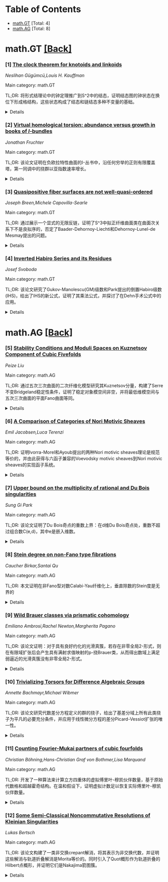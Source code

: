 <div id=toc></div>

# Table of Contents

- [math.GT](#math.GT) [Total: 4]
- [math.AG](#math.AG) [Total: 8]


<div id='math.GT'></div>

# math.GT [[Back]](#toc)

### [1] [The clock theorem for knotoids and linkoids](https://arxiv.org/abs/2509.21568)
*Neslihan Gügümcü,Louis H. Kauffman*

Main category: math.GT

TL;DR: 将形式结理论中的钟定理推广到S^2中的结态，证明结态图的钟状态在换位下形成格结构，这些状态构成了结态和链结态多种不变量的基础。


<details>
  <summary>Details</summary>
Motivation: 将经典结理论中的钟定理扩展到更一般的结态概念，为研究结态和链结态的不变量提供理论基础。

Method: 通过推广形式结理论中的钟定理，分析结态图中钟状态的代数结构，证明它们在换位操作下形成格。

Result: 成功将钟定理推广到S^2中的结态，建立了结态图钟状态的格结构，这些状态成为构造结态和链结态不变量的基础。

Conclusion: 钟定理在结态中的推广为研究结态和链结态的不变量（如Alexander多项式、Mock Alexander多项式和Jones多项式）提供了重要的数学基础。

Abstract: In this paper, we generalize the \textit{Clock Theorem} of Formal Knot Theory
to knotoids in $S^2$. The clock theorem implies that clock states of a knotoid
diagram form a lattice under transpositions. These states form the basis of
many invariants of knotoids and linkoids including the Alexander polynomial,
Mock Alexander polynomial and the Jones polynomial.

</details>


### [2] [Virtual homological torsion: abundance versus growth in books of $I$-bundles](https://arxiv.org/abs/2509.22052)
*Jonathan Fruchter*

Main category: math.GT

TL;DR: 该论文证明在负欧拉特性曲面的I-丛书中，沿任何穷举的正则有限覆盖塔，第一同调中的挠群以亚指数速率增长。


<details>
  <summary>Details</summary>
Motivation: 研究I-丛书中同调挠群的增长率，特别是对比正则和非正则覆盖下的不同增长行为。

Method: 通过分析负欧拉特性曲面的I-丛书的几何结构，研究其沿穷举覆盖塔的同调挠群增长。

Result: 证明了在正则有限覆盖塔中，挠群增长是亚指数的；而在非正则覆盖中，挠群可以指数增长。

Conclusion: I-丛书的同调挠群增长行为强烈依赖于覆盖的正则性，这揭示了正则和非正则覆盖在几何拓扑中的本质差异。

Abstract: Let $\mathcal{B}$ be a book of $I$-bundles, all of whose pages are surfaces
of negative Euler characteristic. In this short note, we prove that torsion in
the first homology of $\mathcal{B}$ grows subexponentially in the index along
any exhausting tower of regular finite-sheeted covers. By contrast, recent work
of Ascari and the author shows that, apart from the obvious exceptions,
$\mathcal{B}$ has abundant virtual homological torsion, which can grow
exponentially along exhausting towers of non-regular finite covers.

</details>


### [3] [Quasipositive fiber surfaces are not well-quasi-ordered](https://arxiv.org/abs/2509.22608)
*Joseph Breen,Michele Capovilla-Searle*

Main category: math.GT

TL;DR: 通过展示一个显式的无限反链，证明了S^3中拟正纤维曲面类在曲面次关系下不是良拟序的，否定了Baader-Dehornoy-Liechti和Dehornoy-Lunel-de Mesmay提出的问题。


<details>
  <summary>Details</summary>
Motivation: 回答Baader-Dehornoy-Liechti和Dehornoy-Lunel-de Mesmay提出的关于拟正纤维曲面在曲面次关系下是否良拟序的问题。

Method: 通过构造一个显式的无限反链来证明。

Result: 证明了S^3中拟正纤维曲面类在曲面次关系下不是良拟序的。

Conclusion: 该研究否定了先前提出的猜想，为曲面拓扑中的序结构提供了新的理解。

Abstract: By exhibiting an explicit infinite anti-chain, we show that the class of
quasipositive fiber surfaces in $S^3$ is not well-quasi-ordered under the
surface minor relation. This answers questions raised by
Baader-Dehornoy-Liechti and Dehornoy-Lunel-de Mesmay in the negative.

</details>


### [4] [Inverted Habiro Series and its Residues](https://arxiv.org/abs/2509.22610)
*Josef Svoboda*

Main category: math.GT

TL;DR: 该论文研究了Gukov-Manolescu(GM)级数和Park提出的倒置Habiro级数(IHS)，给出了IHS的新公式，证明了其乘法公式，并探讨了在Dehn手术公式中的应用。


<details>
  <summary>Details</summary>
Motivation: 研究结理论中的GM级数和IHS，旨在建立它们之间的数学关系，并探索在拓扑量子场论和结不变量中的应用。

Method: 通过分析GM级数的系数和截断theta函数，推导IHS的新表达式；证明IHS的乘法公式并构造相应的环结构；研究IHS的留数及其在Dehn手术公式中的应用。

Result: 成功建立了IHS与GM级数系数之间的新关系式；证明了IHS的乘法公式并构造了相应的环；发现了GM级数在单位根处的渐近行为与Kashaev不变量之间的有趣关系。

Conclusion: 该工作深化了对GM级数和IHS的理解，建立了它们之间的数学联系，并为结理论和拓扑量子场论中的进一步研究提供了新的工具和视角。

Abstract: We study the Gukov--Manolescu (GM) series of knots and the inverted Habiro
series (IHS) proposed by S. Park. We give a new formula for IHS in terms of
coefficients of the GM series and truncated theta functions. We prove a
multiplication formula for IHS, constructing a natural ring, in analogy with
work of Habiro. We study the residues of IHS and apply them to Dehn surgery
formulas. We also give a curious relation between the asymptotics of the GM
series at roots of unity and the Kashaev invariant.

</details>


<div id='math.AG'></div>

# math.AG [[Back]](#toc)

### [5] [Stability Conditions and Moduli Spaces on Kuznetsov Component of Cubic Fivefolds](https://arxiv.org/abs/2509.21454)
*Peize Liu*

Main category: math.AG

TL;DR: 通过五次三次曲面的二次纤维化模型研究其Kuznetsov分量，构建了Serre不变Bridgeland稳定性条件，证明了稳定对象模空间非空，并将最低维模空间与五次三次曲面的平面Fano曲面等同。


<details>
  <summary>Details</summary>
Motivation: 研究五次三次曲面的Kuznetsov分量的几何性质，特别是通过二次纤维化模型来理解其稳定性条件和模空间结构。

Method: 使用五次三次曲面的二次纤维化模型，构造了Serre不变的Bridgeland稳定性条件族，并分析了稳定对象的模空间。

Result: 证明了所有稳定对象模空间都是非空的，并将最低维模空间等同于五次三次曲面的平面Fano曲面，恢复了其到超凯勒流形的拉格朗日浸入的经典结果。

Conclusion: 通过构造Serre不变的稳定性条件，成功描述了五次三次曲面Kuznetsov分量的模空间结构，建立了与经典几何对象的联系。

Abstract: We study the Kuznetsov component of cubic fivefolds via their quadric
fibration model. We construct a family of Serre-invariant Bridgeland stability
conditions on the Kuznetsov component and establish the non-emptiness of all
moduli spaces of stable objects. As an application, we identify the
lowest-dimensional moduli with the Fano surface of planes of the cubic
fivefold, and recover a classical result of its Lagrangian immersion into a
hyper-K\"ahler manifold.

</details>


### [6] [A Comparison of Categories of Nori Motivic Sheaves](https://arxiv.org/abs/2509.21476)
*Emil Jacobsen,Luca Terenzi*

Main category: math.AG

TL;DR: 证明Ivorra-Morel和Ayoub提出的两种Nori motivic sheaves理论是规范等价的，并由此获得与六函子兼容的Voevodsky motivic sheaves到Nori motivic sheaves的实现函子系统。


<details>
  <summary>Details</summary>
Motivation: 解决两种不同的Nori motivic sheaves候选理论之间的等价性问题，并建立与六函子操作兼容的实现函子。

Method: 系统性地利用六函子形式体系，基于motivic local systems的Tannakian理论进行证明。

Result: 成功证明Ivorra-Morel和Ayoub的Nori motivic sheaves理论是规范等价的，并获得了与六函子兼容的实现函子系统。

Conclusion: 两种Nori motivic sheaves理论本质上是等价的，这为motivic sheaves理论提供了统一的框架，并建立了与六函子操作兼容的实现机制。

Abstract: We show that two distinct candidate theories of Nori motivic sheaves,
introduced by Ivorra--Morel and by Ayoub, respectively, are canonically
equivalent. The proof, which exploits the six functor formalism systematically,
is based on the Tannakian theory of motivic local systems. As a consequence, we
obtain a system of realization functors of Voevodsky motivic sheaves into Nori
motivic sheaves compatible with the six operations, previously constructed by
Tubach using different methods.

</details>


### [7] [Upper bound on the multiplicity of rational and Du Bois singularities](https://arxiv.org/abs/2509.21807)
*Sung Gi Park*

Main category: math.AG

TL;DR: 该论文证明了Du Bois奇点的重数上界：在d维Du Bois奇点处，重数不超过组合数C(e,d)，其中e是嵌入维数。


<details>
  <summary>Details</summary>
Motivation: 解决Huneke和Watanabe提出的关于Du Bois奇点重数上界的问题。

Method: 通过数学证明建立Du Bois奇点的重数上界。

Result: 证明了d维Du Bois奇点的重数不超过组合数C(e,d)，其中e是嵌入维数。

Conclusion: 该结果给出了Du Bois奇点重数的精确上界，并恢复了有理奇点重数的已知上界。

Abstract: This paper resolves a question of Huneke and Watanabe by proving a sharp
upper bound for the multiplicity of Du Bois singularities: at a point of a
$d$-dimensional variety with Du Bois singularities and embedding dimension $e$,
the multiplicity is at most $\binom{e}{d}$. Additionally, the result recovers
the previously known upper bound for the multiplicity of rational
singularities.

</details>


### [8] [Stein degree on non-Fano type fibrations](https://arxiv.org/abs/2509.21824)
*Caucher Birkar,Santai Qu*

Main category: math.AG

TL;DR: 本文证明在非Fano型对数Calabi-Yau纤维化上，垂直除数的Stein度是无界的


<details>
  <summary>Details</summary>
Motivation: 研究非Fano型对数Calabi-Yau纤维化上垂直除数的Stein度性质

Method: 构造具体例子来展示Stein度的无界性

Result: 成功构造出例子，证明在非Fano型对数Calabi-Yau纤维化上，垂直除数的Stein度可以无限增大

Conclusion: 在非Fano型对数Calabi-Yau纤维化情形下，垂直除数的Stein度是无界的，这与Fano型情形形成对比

Abstract: We construct examples showing that Stein degree of vertical divisors on
non-Fano type log Calabi-Yau fibrations is unbounded.

</details>


### [9] [Wild Brauer classes via prismatic cohomology](https://arxiv.org/abs/2509.22025)
*Emiliano Ambrosi,Rachel Newton,Margherita Pagano*

Main category: math.AG

TL;DR: 该论文证明：对于具有良好约化的光滑真簇，若存在非零全局2-形式，则在有限域扩张后会产生具有满射求值映射的p-挠Brauer类，从而得出数域上满足弱逼近的光滑真簇没有非零全局2-形式。


<details>
  <summary>Details</summary>
Motivation: 研究具有良好约化的p-adic簇的Brauer群与Hodge结构之间的关系，将Bright等人的工作推广到非寻常约化情形。

Method: 使用棱镜上同调解释Brauer类，结合模p约化棱镜上同调的Newton-above-Hodge结果。

Result: 证明了全局2-形式的存在导致p-挠Brauer类的存在，且这些类具有满射求值映射。

Conclusion: 数域上满足弱逼近的光滑真簇不能有非零全局2-形式，这推广了先前关于寻常约化的结果。

Abstract: Let $K$ be a finite extension of $\mathbb{Q}_p$ and $X$ a smooth proper
$K$-variety with good reduction. Under a mild assumption on the behaviour of
Hodge numbers under reduction modulo $p$, we prove that the existence of a
non-zero global 2-form on $X$ implies the existence of $p$-torsion Brauer
classes with surjective evaluation map, after a finite extension of $K$. This
implies that any smooth proper variety over a number field which satisfies weak
approximation over all finite extensions has no non-zero global 2-form. The
proof is based on a prismatic interpretation of Brauer classes with eventually
constant evaluation, and a Newton-above-Hodge result for the mod $p$ reduction
of prismatic cohomology. This generalises work of Bright and the second-named
author beyond the ordinary reduction case.

</details>


### [10] [Trivializing Torsors for Difference Algebraic Groups](https://arxiv.org/abs/2509.22095)
*Annette Bachmayr,Michael Wibmer*

Main category: math.AG

TL;DR: 该论文研究代数差分方程定义的群的挠子，给出了基差分域上所有此类挠子为平凡的必要充分条件，并应用于线性微分方程的差分Picard-Vessiot扩张的唯一性。


<details>
  <summary>Details</summary>
Motivation: 研究代数差分方程定义的群的挠子理论，旨在理解在何种基差分域条件下这些挠子会变得平凡，从而为差分Galois理论提供理论基础。

Method: 使用代数差分方程和挠子理论的方法，通过分析基差分域的性质来研究挠子的平凡性条件。

Result: 获得了基差分域上所有代数差分方程定义的群的挠子为平凡的必要充分条件。

Conclusion: 该研究为差分Galois理论提供了重要的理论基础，特别是证明了线性微分方程的差分Picard-Vessiot扩张的唯一性。

Abstract: We study torsors for groups defined by algebraic difference equations. Our
main result provides necessary and sufficient conditions on the base difference
field for all such torsors to be trivial. We also present an application to the
uniqueness of difference Picard-Vessiot extensions for linear differential
equations.

</details>


### [11] [Counting Fourier-Mukai partners of cubic fourfolds](https://arxiv.org/abs/2509.22491)
*Christian Böhning,Hans-Christian Graf von Bothmer,Lisa Marquand*

Main category: math.AG

TL;DR: 开发了一种算法来计算立方四重体的虚拟傅里叶-穆凯伙伴数量，基于原始代数格和超越霍奇结构。在温和假设下，证明虚拟计数足以恢复实际傅里叶-穆凯伙伴数量。


<details>
  <summary>Details</summary>
Motivation: 研究立方四重体的傅里叶-穆凯伙伴数量问题，特别关注具有辛自同构的立方体，探索傅里叶-穆凯不变性。

Method: 开发基于原始代数格和超越霍奇结构的算法来计算虚拟傅里叶-穆凯伙伴数量，并应用于具有辛自同构的立方体例子。

Result: 证明一般具有辛对合的立方四重体有1120个非平凡傅里叶-穆凯伙伴，每个都承认Eckardt对合且都是双有理等价的。

Conclusion: 承认辛自同构不是立方四重体的傅里叶-穆凯不变量。

Abstract: We develop an algorithm to count the number of virtual Fourier-Mukai partners
for a given cubic fourfold, with initial input the primitive algebraic lattice
and transcendental Hodge structure. Under some mild assumptions, we prove that
our virtual count is enough to recover the actual count of Fourier-Mukai
partners. We apply our algorithm to examples of cubics with a symplectic
automorphism. In particular, we prove that a general cubic with a symplectic
involution has 1120 non-trivial Fourier-Mukai partners, each admitting an
Eckardt involution, and all birational. As a corollary, we prove that admitting
a symplectic automorphism is not a Fourier-Mukai invariant for cubic fourfolds.

</details>


### [12] [Some Semi-Classical Noncommutative Resolutions of Kleinian Singularities](https://arxiv.org/abs/2509.22569)
*Lukas Bertsch*

Main category: math.AG

TL;DR: 该论文构建了一类非交换crepant解消，将其表示为非交换代数，并证明这些解消与轨道折叠解消是Morita等价的。同时引入了Quot概形作为轨道折叠的Hilbert点概形，并证明它们是Nakajima箭图簇。


<details>
  <summary>Details</summary>
Motivation: 研究Kleinian奇点的非交换crepant解消，探索其与轨道折叠解消的关系，并建立相应的几何结构。

Method: 构造非交换代数形式的非交换crepant解消，引入Quot概形作为Hilbert点概形，并证明其与Nakajima箭图簇的等价性。

Result: 成功构建了非交换crepant解消，证明了其与轨道折叠解消的Morita等价性，并建立了Quot概形与Nakajima箭图簇的联系。

Conclusion: 该研究为Kleinian奇点的非交换几何提供了新的解消方法，建立了代数结构与几何对象之间的深刻联系。

Abstract: We construct a class of noncommutative crepant resolutions of any Kleinian
singularity in the form of noncommutative algebras over its crepant partial
resolutions. We argue that such resolutions are Morita equivalent to the
canonical orbifold resolutions of the partial resolutions. Further, we
introduce Quot schemes which may be interpreted as Hilbert schemes of points
for these orbifolds, and show that they are Nakajima quiver varieties.

</details>
